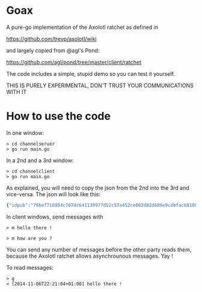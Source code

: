 # Goax

A pure-go implementation of the Axolotl ratchet as defined in

  https://github.com/trevp/axolotl/wiki

and largely copied from @agl's Pond:

  https://github.com/agl/pond/tree/master/client/ratchet

The code includes a simple, stupid demo so you can test it yourself.

THIS IS PURELY EXPERIMENTAL, DON'T TRUST YOUR COMMUNICATIONS WITH IT

# How to use the code

In one window:

  ```shell
  > cd channelserver
  > go run main.go
  ```

In a 2nd and a 3rd window:

  ```shell
  > cd channelclient
  > go run main.go
  ```

  As explained, you will need to copy the json from the 2nd into the 3rd
  and vice-versa. The json will look like this:

  ```javascript
  {"idpub":"79bef716954c767dc641139977d52c57a452ce082d82d689e9cdbfac6810061e","dh":"a8047f6d57f9ef1e9958c53c331e667a06c8c7eeb0e419a4107c159ada8c6d5d","dh1":"59b9acbd0fd8a1fb1a883151a6155d3546e9edb7b03a01394a09193f08268c7d"}
  ```

In client windows, send messages with

  ```
  > m hello there !

  > m how are you ?
  ```

  You can send any number of messages before the other party reads them,
  because the Axolotl ratchet allows asynchrounous messages. Yay !

  To read messages:

  ```
  > g
  < [2014-11-06T22:21:04+01:00] hello there !
  ```
